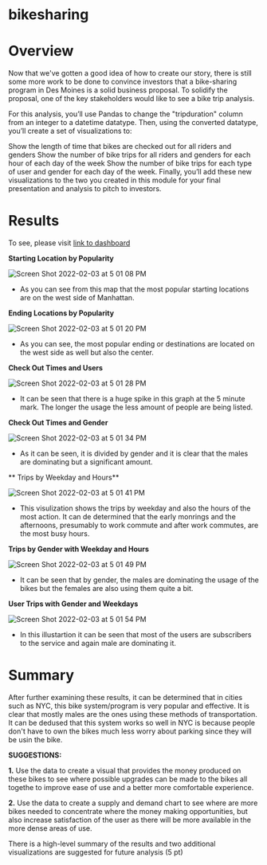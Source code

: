 # bikesharing


# Overview

Now that we've gotten a good idea of how to create our story, there is still some more work to be done to convince investors that a bike-sharing program in Des Moines is a solid business proposal. To solidify the proposal, one of the key stakeholders would like to see a bike trip analysis.

For this analysis, you’ll use Pandas to change the "tripduration" column from an integer to a datetime datatype. Then, using the converted datatype, you’ll create a set of visualizations to:

Show the length of time that bikes are checked out for all riders and genders
Show the number of bike trips for all riders and genders for each hour of each day of the week
Show the number of bike trips for each type of user and gender for each day of the week.
Finally, you’ll add these new visualizations to the two you created in this module for your final presentation and analysis to pitch to investors.




# Results
 
To see, please visit [link to dashboard](https://public.tableau.com/app/profile/ian4223/viz/Bikesharing_NYC_Story/Story1?publish=yes)


**Starting Location by Popularity**

![Screen Shot 2022-02-03 at 5 01 08 PM](https://user-images.githubusercontent.com/92615504/152436650-09f34fa6-57b1-459f-bc92-adc4324fdc96.png)

- As you can see from this map that the most popular starting locations are on the west side of Manhattan. 

**Ending Locations by Popularity**

![Screen Shot 2022-02-03 at 5 01 20 PM](https://user-images.githubusercontent.com/92615504/152436656-e2964cc1-5c20-462b-955d-cddfea6d8c58.png)

- As you can see, the most popular ending or destinations are located on the west side as well but also the center.


**Check Out Times and Users**

![Screen Shot 2022-02-03 at 5 01 28 PM](https://user-images.githubusercontent.com/92615504/152436661-7220cecd-fea1-4ad5-8097-d1d323d4f2da.png)

- It can be seen that there is a huge spike in this graph at the 5 minute mark. The longer the usage the less amount of people are being listed. 


**Check Out Times and Gender**

![Screen Shot 2022-02-03 at 5 01 34 PM](https://user-images.githubusercontent.com/92615504/152436663-485f117f-d716-493c-8965-f7383ac1bf50.png)

- As it can be seen, it is divided by gender and it is clear that the males are dominating but a significant amount. 


** Trips by Weekday and Hours**

![Screen Shot 2022-02-03 at 5 01 41 PM](https://user-images.githubusercontent.com/92615504/152436667-5370f12d-544e-46d1-8a25-b59f44d37fbf.png)

- This visulization shows the trips by weekday and also the hours of the most action. It can de determined that the early monrings and the afternoons, presumably to work commute and after work commutes, are the most busy hours. 

**Trips by Gender with Weekday and Hours**

![Screen Shot 2022-02-03 at 5 01 49 PM](https://user-images.githubusercontent.com/92615504/152437977-13867db1-24c0-431f-b763-cfc2ebdd9bd9.png)

- It can be seen that by gender, the males are dominating the usage of the bikes but the females are also using them quite a bit. 


**User Trips with Gender and Weekdays**

![Screen Shot 2022-02-03 at 5 01 54 PM](https://user-images.githubusercontent.com/92615504/152436670-75f59573-b9aa-4a29-9d8b-efccf783792b.png)

- In this illustartion it can be seen that most of the users are subscribers to the service and again male are dominating it. 

# Summary

After further examining these results, it can be determined that in cities such as NYC, this bike system/program is very popular and effective. It is clear that mostly males are the ones using these methods of transportation. It can be dedused that this system works so well in NYC is because people don't have to own the bikes much less worry about parking since they will be usin the bike. 

**SUGGESTIONS:**

**1.**  Use the data to create a visual that provides the money produced on these bikes to see where possible upgrades can be made to the bikes all togethe to improve ease of use and a better more comfortable experience. 

**2.**  Use the data to create a supply and demand chart to see where are more bikes needed to concentrate where the money making opportunities, but also increase satisfaction of the user as there will be more available in the more dense areas of use. 
 



There is a high-level summary of the results and two additional visualizations are suggested for future analysis (5 pt)
